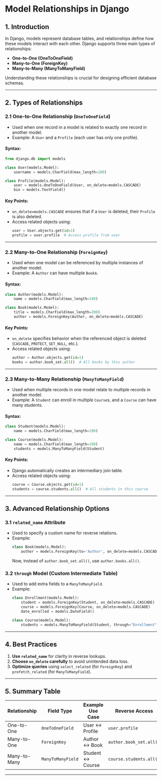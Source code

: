 # **Model Relationships in Django**  

## **1. Introduction**  
In Django, models represent database tables, and relationships define how these models interact with each other. Django supports three main types of relationships:  
- **One-to-One (OneToOneField)**  
- **Many-to-One (ForeignKey)**  
- **Many-to-Many (ManyToManyField)**  

Understanding these relationships is crucial for designing efficient database schemas.  

---

## **2. Types of Relationships**  

### **2.1 One-to-One Relationship (`OneToOneField`)**  
- Used when one record in a model is related to exactly one record in another model.  
- Example: A `User` and a `Profile` (each user has only one profile).  

#### **Syntax:**  
```python
from django.db import models

class User(models.Model):
    username = models.CharField(max_length=100)

class Profile(models.Model):
    user = models.OneToOneField(User, on_delete=models.CASCADE)
    bio = models.TextField()
```

#### **Key Points:**  
- `on_delete=models.CASCADE` ensures that if a `User` is deleted, their `Profile` is also deleted.  
- Access related objects using:  
  ```python
  user = User.objects.get(id=1)
  profile = user.profile  # Access profile from user
  ```

---

### **2.2 Many-to-One Relationship (`ForeignKey`)**  
- Used when one model can be referenced by multiple instances of another model.  
- Example: A `Author` can have multiple `Book`s.  

#### **Syntax:**  
```python
class Author(models.Model):
    name = models.CharField(max_length=100)

class Book(models.Model):
    title = models.CharField(max_length=200)
    author = models.ForeignKey(Author, on_delete=models.CASCADE)
```

#### **Key Points:**  
- `on_delete` specifies behavior when the referenced object is deleted (`CASCADE`, `PROTECT`, `SET_NULL`, etc.).  
- Access related objects using:  
  ```python
  author = Author.objects.get(id=1)
  books = author.book_set.all()  # All books by this author
  ```

---

### **2.3 Many-to-Many Relationship (`ManyToManyField`)**  
- Used when multiple records in one model relate to multiple records in another model.  
- Example: A `Student` can enroll in multiple `Course`s, and a `Course` can have many students.  

#### **Syntax:**  
```python
class Student(models.Model):
    name = models.CharField(max_length=100)

class Course(models.Model):
    name = models.CharField(max_length=100)
    students = models.ManyToManyField(Student)
```

#### **Key Points:**  
- Django automatically creates an intermediary join table.  
- Access related objects using:  
  ```python
  course = Course.objects.get(id=1)
  students = course.students.all()  # All students in this course
  ```

---

## **3. Advanced Relationship Options**  

### **3.1 `related_name` Attribute**  
- Used to specify a custom name for reverse relations.  
- Example:  
  ```python
  class Book(models.Model):
      author = models.ForeignKey(to='Author', on_delete=models.CASCADE, related_name="books")
  ```
  Now, instead of `author.book_set.all()`, use `author.books.all()`.  

### **3.2 `through` Model (Custom Intermediate Table)**  
- Used to add extra fields to a `ManyToManyField`.  
- Example:  
  ```python
  class Enrollment(models.Model):
      student = models.ForeignKey(Student, on_delete=models.CASCADE)
      course = models.ForeignKey(Course, on_delete=models.CASCADE)
      date_enrolled = models.DateField()

  class Course(models.Model):
      students = models.ManyToManyField(Student, through="Enrollment")
  ```

---

## **4. Best Practices**  
1. **Use `related_name`** for clarity in reverse lookups.  
2. **Choose `on_delete` carefully** to avoid unintended data loss.  
3. **Optimize queries** using `select_related` (for `ForeignKey`) and `prefetch_related` (for `ManyToManyField`).  

---

## **5. Summary Table**  

| Relationship       | Field Type         | Example Use Case          | Reverse Access          |
|--------------------|--------------------|--------------------------|-------------------------|
| One-to-One         | `OneToOneField`    | User ↔ Profile           | `user.profile`          |
| Many-to-One        | `ForeignKey`       | Author ↔ Book            | `author.book_set.all()` |
| Many-to-Many       | `ManyToManyField`  | Student ↔ Course         | `course.students.all()` |

---
